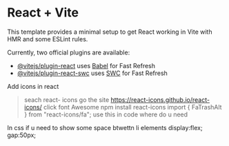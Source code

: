 # React + Vite

This template provides a minimal setup to get React working in Vite with HMR and some ESLint rules.

Currently, two official plugins are available:

- [@vitejs/plugin-react](https://github.com/vitejs/vite-plugin-react/blob/main/packages/plugin-react/README.md) uses [Babel](https://babeljs.io/) for Fast Refresh
- [@vitejs/plugin-react-swc](https://github.com/vitejs/vite-plugin-react-swc) uses [SWC](https://swc.rs/) for Fast Refresh


Add icons in react 

> seach react- icons
> go the site https://react-icons.github.io/react-icons/
> click font Awesome 
> npm install react-icons
import { FaTrashAlt } from "react-icons/fa";
<FaTrashAlt /> use this in code where do u need

In css if u need to show some space btwettn li elements
 display:flex;
    gap:50px;

